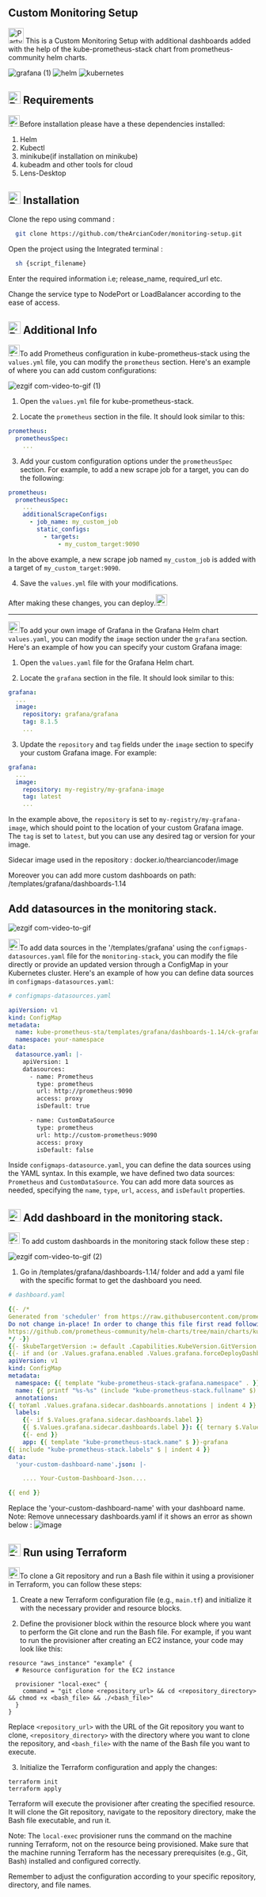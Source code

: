 
 ## Custom Monitoring Setup

<img class=" lazyloaded" src="https://github.com/Tarikul-Islam-Anik/Microsoft-Teams-Animated-Emojis/blob/master/Emojis/Activities/Party%20Popper.png?raw=true" alt="Party Popper" title="Party Popper" width="31" height="31"> This is a Custom Monitoring Setup with additional dashboards added with the help of the kube-prometheus-stack chart from prometheus-community helm charts.


![grafana (1)](https://github.com/theArcianCoder/monitoring-setup/assets/65061393/1a8a4dae-7dfe-4742-a98f-1b1f0849fab3) ![helm](https://github.com/theArcianCoder/monitoring-setup/assets/65061393/7214fa27-8d59-47a3-acc8-4eb5d56afa08) ![kubernetes](https://github.com/theArcianCoder/monitoring-setup/assets/65061393/9cf39729-2e20-47af-8e9d-e6315fbaff24)


## <img src="https://raw.githubusercontent.com/Tarikul-Islam-Anik/Animated-Fluent-Emojis/master/Emojis/Hand%20gestures/Backhand%20Index%20Pointing%20Right%20Light%20Skin%20Tone.png" alt="Backhand Index Pointing Right Light Skin Tone" width="25" height="25" /> Requirements

<img src="https://raw.githubusercontent.com/Tarikul-Islam-Anik/Microsoft-Teams-Animated-Emojis/master/Emojis/Travel%20and%20places/Star.png" alt="Star" width="23" height="23" />Before installation please have a these dependencies installed:

  1. Helm
  2. Kubectl
  3. minikube(if installation on minikube)
  4. kubeadm and other tools for cloud
  5. Lens-Desktop

## <img src="https://raw.githubusercontent.com/Tarikul-Islam-Anik/Animated-Fluent-Emojis/master/Emojis/Hand%20gestures/Backhand%20Index%20Pointing%20Right%20Light%20Skin%20Tone.png" alt="Backhand Index Pointing Right Light Skin Tone" width="25" height="25" /> Installation

Clone the repo using command :

```bash
  git clone https://github.com/theArcianCoder/monitoring-setup.git
```
Open the project using the Integrated terminal :

```bash
  sh {script_filename}
```
Enter the required information i.e; release_name, required_url etc.

Change the service type to NodePort or LoadBalancer according to the ease of access.

## <img src="https://raw.githubusercontent.com/Tarikul-Islam-Anik/Animated-Fluent-Emojis/master/Emojis/Hand%20gestures/Backhand%20Index%20Pointing%20Right%20Light%20Skin%20Tone.png" alt="Backhand Index Pointing Right Light Skin Tone" width="25" height="25" /> Additional Info

<img src="https://raw.githubusercontent.com/Tarikul-Islam-Anik/Microsoft-Teams-Animated-Emojis/master/Emojis/Travel%20and%20places/Star.png" alt="Star" width="23" height="23" />To add Prometheus configuration in kube-prometheus-stack using the `values.yml` file, you can modify the `prometheus` section. Here's an example of where you can add custom configurations:

![ezgif com-video-to-gif (1)](https://github.com/theArcianCoder/monitoring-setup/assets/65061393/15a1a98f-4995-4e16-a984-efddc006dc72)


1. Open the `values.yml` file for kube-prometheus-stack.

2. Locate the `prometheus` section in the file. It should look similar to this:

```yaml
prometheus:
  prometheusSpec:
    ...
```

3. Add your custom configuration options under the `prometheusSpec` section. For example, to add a new scrape job for a target, you can do the following:

```yaml
prometheus:
  prometheusSpec:
    ...
    additionalScrapeConfigs:
      - job_name: my_custom_job
        static_configs:
          - targets:
              - my_custom_target:9090
```

In the above example, a new scrape job named `my_custom_job` is added with a target of `my_custom_target:9090`.

4. Save the `values.yml` file with your modifications.

After making these changes, you can deploy.<img src="https://raw.githubusercontent.com/Tarikul-Islam-Anik/Microsoft-Teams-Animated-Emojis/master/Emojis/Travel%20and%20places/Star.png" alt="Star" width="23" height="23" />

-----------------------------

<img src="https://raw.githubusercontent.com/Tarikul-Islam-Anik/Microsoft-Teams-Animated-Emojis/master/Emojis/Travel%20and%20places/Star.png" alt="Star" width="23" height="23" />To add your own image of Grafana in the Grafana Helm chart `values.yaml`, you can modify the `image` section under the `grafana` section. Here's an example of how you can specify your custom Grafana image:

1. Open the `values.yaml` file for the Grafana Helm chart.

2. Locate the `grafana` section in the file. It should look similar to this:

```yaml
grafana:
  ...
  image:
    repository: grafana/grafana
    tag: 8.1.5
    ...
```

3. Update the `repository` and `tag` fields under the `image` section to specify your custom Grafana image. For example:

```yaml
grafana:
  ...
  image:
    repository: my-registry/my-grafana-image
    tag: latest
    ...
```

In the example above, the `repository` is set to `my-registry/my-grafana-image`, which should point to the location of your custom Grafana image. The `tag` is set to `latest`, but you can use any desired tag or version for your image.

Sidecar image used in the repository :  docker.io/thearciancoder/image

Moreover you can add more custom dashboards on path: /templates/grafana/dashboards-1.14

## Add datasources in the monitoring stack.

![ezgif com-video-to-gif](https://github.com/theArcianCoder/monitoring-setup/assets/65061393/399165ba-00c7-4f8a-9347-a9b432033b5c)

<img src="https://raw.githubusercontent.com/Tarikul-Islam-Anik/Microsoft-Teams-Animated-Emojis/master/Emojis/Travel%20and%20places/Star.png" alt="Star" width="23" height="23" />To add data sources in the  '/templates/grafana' using the `configmaps-datasources.yaml` file for the `monitoring-stack`, you can modify the file directly or provide an updated version through a ConfigMap in your Kubernetes cluster. Here's an example of how you can define data sources in `configmaps-datasources.yaml`:

```yaml
# configmaps-datasources.yaml

apiVersion: v1
kind: ConfigMap
metadata:
  name: kube-prometheus-sta/templates/grafana/dashboards-1.14/ck-grafana-datasources
  namespace: your-namespace
data:
  datasource.yaml: |-
    apiVersion: 1
    datasources:
      - name: Prometheus
        type: prometheus
        url: http://prometheus:9090
        access: proxy
        isDefault: true

      - name: CustomDataSource
        type: prometheus
        url: http://custom-prometheus:9090
        access: proxy
        isDefault: false
```


Inside `configmaps-datasource.yaml`, you can define the data sources using the YAML syntax. In this example, we have defined two data sources: `Prometheus` and `CustomDataSource`. You can add more data sources as needed, specifying the `name`, `type`, `url`, `access`, and `isDefault` properties.

## <img src="https://raw.githubusercontent.com/Tarikul-Islam-Anik/Animated-Fluent-Emojis/master/Emojis/Hand%20gestures/Backhand%20Index%20Pointing%20Right%20Light%20Skin%20Tone.png" alt="Backhand Index Pointing Right Light Skin Tone" width="25" height="25" /> Add dashboard in the monitoring stack.
<img src="https://raw.githubusercontent.com/Tarikul-Islam-Anik/Microsoft-Teams-Animated-Emojis/master/Emojis/Travel%20and%20places/Star.png" alt="Star" width="23" height="23" /> To add custom dashboards in the monitoring stack follow these step :

![ezgif com-video-to-gif (2)](https://github.com/theArcianCoder/monitoring-setup/assets/65061393/6f9077e2-f198-476a-a728-3b22c9ea89ea)


1. Go in /templates/grafana/dashboards-1.14/ folder and add a yaml file with the specific format to get the dashboard you need.
```yaml
# dashboard.yaml

{{- /*
Generated from 'scheduler' from https://raw.githubusercontent.com/prometheus-operator/kube-prometheus/main/manifests/grafana-dashboardDefinitions.yaml
Do not change in-place! In order to change this file first read following link:
https://github.com/prometheus-community/helm-charts/tree/main/charts/kube-prometheus-stack/hack
*/ -}}
{{- $kubeTargetVersion := default .Capabilities.KubeVersion.GitVersion .Values.kubeTargetVersionOverride }}
{{- if and (or .Values.grafana.enabled .Values.grafana.forceDeployDashboards) (semverCompare ">=1.14.0-0" $kubeTargetVersion) (semverCompare "<9.9.9-9" $kubeTargetVersion) .Values.grafana.defaultDashboardsEnabled .Values.kubeScheduler.enabled }}
apiVersion: v1
kind: ConfigMap
metadata:
  namespace: {{ template "kube-prometheus-stack-grafana.namespace" . }}
  name: {{ printf "%s-%s" (include "kube-prometheus-stack.fullname" $) "your-custom-dashboard-name" | trunc 63 | trimSuffix "-" }}
  annotations:
{{ toYaml .Values.grafana.sidecar.dashboards.annotations | indent 4 }}
  labels:
    {{- if $.Values.grafana.sidecar.dashboards.label }}
    {{ $.Values.grafana.sidecar.dashboards.label }}: {{ ternary $.Values.grafana.sidecar.dashboards.labelValue "1" (not (empty $.Values.grafana.sidecar.dashboards.labelValue)) | quote }}
    {{- end }}
    app: {{ template "kube-prometheus-stack.name" $ }}-grafana
{{ include "kube-prometheus-stack.labels" $ | indent 4 }}
data:
  'your-custom-dashboard-name'.json: |-

    .... Your-Custom-Dashboard-Json....

{{ end }}
```
 Replace the 'your-custom-dashboard-name' with your dashboard name.
Note: Remove unnecessary dashboards.yaml if it shows an error as shown below :
![image](https://github.com/theArcianCoder/monitoring-setup/assets/65061393/11002318-a325-4f13-ac66-ee1d58afb3a4)

## <img src="https://raw.githubusercontent.com/Tarikul-Islam-Anik/Animated-Fluent-Emojis/master/Emojis/Hand%20gestures/Backhand%20Index%20Pointing%20Right%20Light%20Skin%20Tone.png" alt="Backhand Index Pointing Right Light Skin Tone" width="25" height="25" /> Run using Terraform
<img src="https://raw.githubusercontent.com/Tarikul-Islam-Anik/Microsoft-Teams-Animated-Emojis/master/Emojis/Travel%20and%20places/Star.png" alt="Star" width="23" height="23" />To clone a Git repository and run a Bash file within it using a provisioner in Terraform, you can follow these steps:

1. Create a new Terraform configuration file (e.g., `main.tf`) and initialize it with the necessary provider and resource blocks.

2. Define the provisioner block within the resource block where you want to perform the Git clone and run the Bash file. For example, if you want to run the provisioner after creating an EC2 instance, your code may look like this:

```hcl
resource "aws_instance" "example" {
  # Resource configuration for the EC2 instance

  provisioner "local-exec" {
    command = "git clone <repository_url> && cd <repository_directory> && chmod +x <bash_file> && ./<bash_file>"
  }
}
```

Replace `<repository_url>` with the URL of the Git repository you want to clone, `<repository_directory>` with the directory where you want to clone the repository, and `<bash_file>` with the name of the Bash file you want to execute.

3. Initialize the Terraform configuration and apply the changes:

```shell
terraform init
terraform apply
```

Terraform will execute the provisioner after creating the specified resource. It will clone the Git repository, navigate to the repository directory, make the Bash file executable, and run it.

Note: The `local-exec` provisioner runs the command on the machine running Terraform, not on the resource being provisioned. Make sure that the machine running Terraform has the necessary prerequisites (e.g., Git, Bash) installed and configured correctly.

Remember to adjust the configuration according to your specific repository, directory, and file names.
